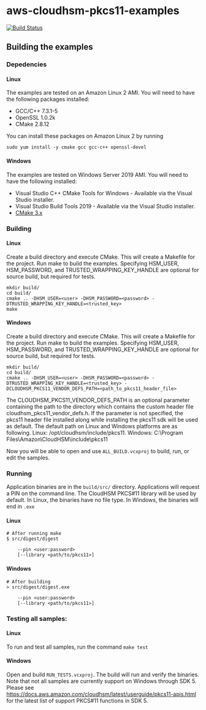 # aws-cloudhsm-pkcs11-examples


[![Build Status](https://travis-ci.org/aws-samples/aws-cloudhsm-pkcs11-examples.svg?branch=master)](https://travis-ci.org/aws-samples/aws-cloudhsm-pkcs11-examples)

## Building the examples

### Depedencies

#### Linux

The examples are tested on an Amazon Linux 2 AMI. You will need to have the
following packages installed:

* GCC/C++ 7.3.1-5
* OpenSSL 1.0.2k
* CMake 2.8.12

You can install these packages on Amazon Linux 2 by running

```
sudo yum install -y cmake gcc gcc-c++ openssl-devel
```

#### Windows

The examples are tested on Windows Server 2019 AMI. You will need to have the
following installed:

* Visual Studio C++ CMake Tools for Windows - Available via the Visual Studio installer.
* Visual Studio Build Tools 2019 - Available via the Visual Studio installer.
* [CMake 3.x](https://cmake.org/download/)


### Building

#### Linux

Create a build directory and execute CMake. This will create a Makefile for the
project. Run make to build the examples. Specifying HSM_USER, HSM_PASSWORD, and
TRUSTED_WRAPPING_KEY_HANDLE are optional for source build, but required for tests.

```
mkdir build/
cd build/
cmake .. -DHSM_USER=<user> -DHSM_PASSWORD=<password> -DTRUSTED_WRAPPING_KEY_HANDLE=<trusted_key>
make
```

#### Windows

Create a build directory and execute CMake. This will create a Makefile for the
project. Run make to build the examples. Specifying HSM_USER, HSM_PASSWORD, and
TRUSTED_WRAPPING_KEY_HANDLE are optional for source build, but required for tests.

```
mkdir build/
cd build/
cmake .. -DHSM_USER=<user> -DHSM_PASSWORD=<password> -DTRUSTED_WRAPPING_KEY_HANDLE=<trusted_key> -DCLOUDHSM_PKCS11_VENDOR_DEFS_PATH=<path_to_pkcs11_header_file>
```
The CLOUDHSM_PKCS11_VENDOR_DEFS_PATH is an optional parameter containing the path to the directory which contains the 
custom header file cloudhsm_pkcs11_vendor_defs.h.
If the parameter is not specified, the pkcs11 header file installed along while installing the pkcs11 sdk will be used
as default. The default path on Linux and Windows platforms are as following.
Linux: /opt/cloudhsm/include/pkcs11.
Windows: C:\Program Files\Amazon\CloudHSM\include\pkcs11

Now you will be able to open and use `ALL_BUILD.vcxproj` to build, run, or edit
the samples.

### Running

Application binaries are in the `build/src/` directory. Applications will request
a PIN on the command line. The CloudHSM PKCS#11 library will be used by default.
In Linux, the binaries have no file type. In Windows, the binaries will end in `.exe`

#### Linux

```
# After running make
$ src/digest/digest

	--pin <user:password>
	[--library <path/to/pkcs11>]
```

#### Windows

```
# After building
> src/digest/digest.exe

	--pin <user:password>
	[--library <path/to/pkcs11>]
```

### Testing all samples:

#### Linux

To run and test all samples, run the command ```make test```

#### Windows

Open and build `RUN_TESTS.vcxproj`. The build will run and verify the binaries.
Note that not all samples are currently support on Windows through SDK 5.
Please see https://docs.aws.amazon.com/cloudhsm/latest/userguide/pkcs11-apis.html
for the latest list of support PKCS#11 functions in SDK 5.

